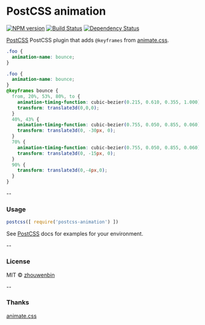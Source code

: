 # PostCSS animation
[![NPM version][npm-image]][npm-url] [![Build Status][travis-image]][travis-url] [![Dependency Status][daviddm-image]][daviddm-url]

[PostCSS][PostCSS] PostCSS plugin that adds `@keyframes` from [animate.css](https://github.com/daneden/animate.css).

```css
.foo {
  animation-name: bounce;
}
```

```css
.foo {
  animation-name: bounce;
}
@keyframes bounce {
  from, 20%, 53%, 80%, to {
    animation-timing-function: cubic-bezier(0.215, 0.610, 0.355, 1.000);
    transform: translate3d(0,0,0);
  }
  40%, 43% {
    animation-timing-function: cubic-bezier(0.755, 0.050, 0.855, 0.060);
    transform: translate3d(0, -30px, 0);
  }
  70% {
    animation-timing-function: cubic-bezier(0.755, 0.050, 0.855, 0.060);
    transform: translate3d(0, -15px, 0);
  }
  90% {
    transform: translate3d(0,-4px,0);
  }
}
```

--

### Usage

```js
postcss([ require('postcss-animation') ])
```

See [PostCSS][PostCSS] docs for examples for your environment.

--

### License

MIT © [zhouwenbin](http://zhouwenbin.com)

--

### Thanks

[animate.css](https://github.com/daneden/animate.css)

[npm-image]: https://badge.fury.io/js/postcss-animation.svg
[npm-url]: https://npmjs.org/package/postcss-animation
[travis-image]: https://travis-ci.org/zhouwenbin/postcss-animation.svg?branch=master
[travis-url]: https://travis-ci.org/zhouwenbin/postcss-animation
[daviddm-image]: https://david-dm.org/zhouwenbin/postcss-animation.svg?theme=shields.io
[daviddm-url]: https://david-dm.org/zhouwenbin/postcss-animation
[PostCSS]: https://github.com/postcss/postcss
